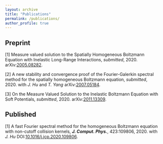 ```yaml
---
layout: archive
title: "Publications"
permalink: /publications/
author_profile: true
---
```


Preprint
---
[1] Measure valued solution to the Spatially Homogeneous Boltzmann Equation with Inelastic Long-Range Interactions, _submitted_, 2020. 
    arXiv:[2005.08282](https://arxiv.org/abs/2005.08282).

[2] A new stability and convergence proof of the Fourier-Galerkin spectral method for the spatially homogeneous Boltzmann equation, _submitted_, 2020.
    with _J. Hu_ and _T. Yang_
    arXiv:[2007.05184](https://arxiv.org/abs/2007.05184).

[3] On the Measure Valued Solution to the Inelastic Boltzmann Equation with Soft Potentials, _submitted_, 2020. 
    arXiv:[2011.13309](https://arxiv.org/abs/2011.13309).


Published
---

[1] A fast Fourier spectral method for the homogeneous Boltzmann equation with non-cutoff collision kernels, _**J. Comput. Phys.**_, 423:109806, 2020. 
    with _J. Hu_
    DOI:[10.1016/j.jcp.2020.109806](https://doi.org/10.1016/j.jcp.2020.109806).
